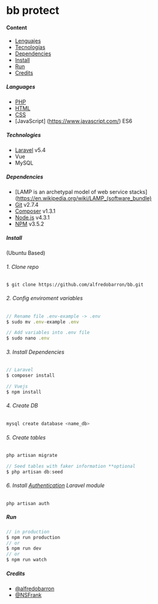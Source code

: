 # bb protect

#### Content
- [Lenguajes](#Lenguajes)
- [Tecnologías](#Tecnologías)
- [Dependencies](#Dependencies)
- [Install](#Install)
- [Run](#Run)
- [Credits](#Credits)

##### Languages
- [PHP](http://php.net/downloads.php)
- [HTML](https://www.w3.org/html/)
- [CSS](https://www.w3.org/Style/CSS/)
- [JavaScript] (https://www.javascript.com/) ES6

##### Technologies
- [Laravel](https://laravel.com/docs/5.4) v5.4
- Vue
- MySQL

##### Dependencies
- [LAMP is an archetypal model of web service stacks](https://en.wikipedia.org/wiki/LAMP_(software_bundle)
- [Git](https://git-scm.com/book/en/v2/Getting-Started-Installing-Git) v2.7.4
- [Composer](https://getcomposer.org/download/) v1.3.1
- [Node.js](https://nodejs.org/es/) v4.3.1
- [NPM](https://docs.npmjs.com/cli/install) v3.5.2

##### Install
(Ubuntu Based)

###### 1. Clone repo
```
$ git clone https://github.com/alfredobarron/bb.git
```

###### 2. Config enviroment variables
```javascript
// Rename file .env-example -> .env
$ sudo mv .env-example .env

// Add variables into .env file
$ sudo nano .env
```

###### 3. Install Dependencies
```javascript
// Laravel
$ composer install

// Vuejs
$ npm install
```

###### 4.  Create DB
```javascript
mysql create database <name_db>
```

###### 5. Create tables
```javascript
php artisan migrate

// Seed tables with faker information **optional
$ php artisan db:seed
```

###### 6. Install [Authentication](https://laravel.com/docs/5.4/authentication) Laravel module
```javascript
php artisan auth
```
##### Run

```javascript
// in production
$ npm run production
// or
$ npm run dev
// or
$ npm run watch
```

##### Credits
- [@alfredobarron](https://github.com/alfredobarron)
- [@NSFrank](https://github.com/NSFrank)
